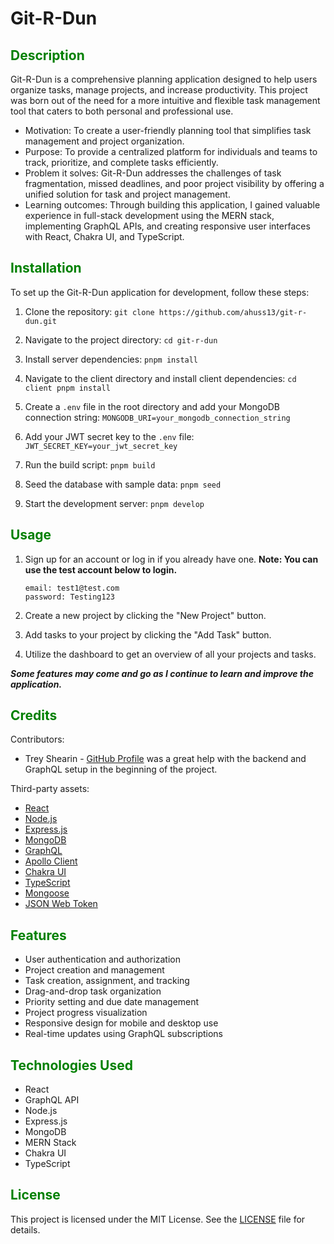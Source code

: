 # Git-R-Dun

## <span style="color:green">Description</span>

Git-R-Dun is a comprehensive planning application designed to help users organize tasks, manage projects, and increase productivity. This project was born out of the need for a more intuitive and flexible task management tool that caters to both personal and professional use.

- Motivation: To create a user-friendly planning tool that simplifies task management and project organization.
- Purpose: To provide a centralized platform for individuals and teams to track, prioritize, and complete tasks efficiently.
- Problem it solves: Git-R-Dun addresses the challenges of task fragmentation, missed deadlines, and poor project visibility by offering a unified solution for task and project management.
- Learning outcomes: Through building this application, I gained valuable experience in full-stack development using the MERN stack, implementing GraphQL APIs, and creating responsive user interfaces with React, Chakra UI, and TypeScript.

## <span style="color:green">Installation</span>

To set up the Git-R-Dun application for development, follow these steps:

1. Clone the repository: `git clone https://github.com/ahuss13/git-r-dun.git  `

2. Navigate to the project directory: `cd git-r-dun  `

3. Install server dependencies: `pnpm install  `

4. Navigate to the client directory and install client dependencies: `cd client
pnpm install  `

5. Create a `.env` file in the root directory and add your MongoDB connection string: `MONGODB_URI=your_mongodb_connection_string  `

6. Add your JWT secret key to the `.env` file: `JWT_SECRET_KEY=your_jwt_secret_key  `

7. Run the build script: `pnpm build  `

8. Seed the database with sample data: `pnpm seed  `

9. Start the development server: `pnpm develop  `

## <span style="color:green">Usage</span>

1. Sign up for an account or log in if you already have one. **Note: You can use the test account below to login.**

   ```
   email: test1@test.com
   password: Testing123
   ```

2. Create a new project by clicking the "New Project" button.
3. Add tasks to your project by clicking the "Add Task" button.
4. Utilize the dashboard to get an overview of all your projects and tasks.

***Some features may come and go as I continue to learn and improve the application.***

## <span style="color:green">Credits</span>

Contributors:

- Trey Shearin - [GitHub Profile](https://github.com/wshearin3) was a great help with the backend and GraphQL setup in the beginning of the project.

Third-party assets:

- [React](https://reactjs.org/)
- [Node.js](https://nodejs.org/)
- [Express.js](https://expressjs.com/)
- [MongoDB](https://www.mongodb.com/)
- [GraphQL](https://graphql.org/)
- [Apollo Client](https://www.apollographql.com/docs/react/)
- [Chakra UI](https://chakra-ui.com/)
- [TypeScript](https://www.typescriptlang.org/)
- [Mongoose](https://mongoosejs.com/)
- [JSON Web Token](https://jwt.io/)

## <span style="color:green">Features</span>

- User authentication and authorization
- Project creation and management
- Task creation, assignment, and tracking
- Drag-and-drop task organization
- Priority setting and due date management
- Project progress visualization
- Responsive design for mobile and desktop use
- Real-time updates using GraphQL subscriptions

## <span style="color:green">Technologies Used</span>

- React
- GraphQL API
- Node.js
- Express.js
- MongoDB
- MERN Stack
- Chakra UI
- TypeScript

## <span style="color:green">License</span>

This project is licensed under the MIT License. See the [LICENSE](LICENSE) file for details.
